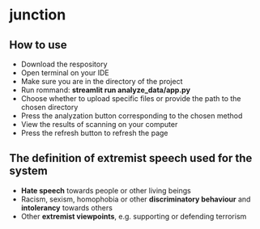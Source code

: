 # junction
## How to use
- Download the respository
- Open terminal on your IDE
- Make sure you are in the directory of the project
- Run rommand: **streamlit run analyze_data/app.py**
- Choose whether to upload specific files or provide the path to the chosen directory
- Press the analyzation button corresponding to the chosen method
- View the results of scanning on your computer
- Press the refresh button to refresh the page

## The definition of extremist speech used for the system
- **Hate speech** towards people or other living beings
- Racism, sexism, homophobia or other **discriminatory behaviour** and **intolerancy** towards others
- Other **extremist viewpoints**, e.g. supporting or defending terrorism
